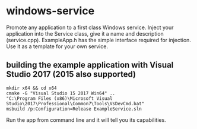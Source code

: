# windows-service
Promote any application to a first class Windows service. Inject your application into the Service class, give it a name and description (service.cpp). ExampleApp.h has the simple interface required for injection. Use it as a template for your own service.


## building the example application with Visual Studio 2017 (2015 also supported)
```
mkdir x64 && cd x64
cmake -G "Visual Studio 15 2017 Win64" ..
"C:\Program Files (x86)\Microsoft Visual Studio\2017\Professional\Common7\Tools\VsDevCmd.bat"
msbuild /p:Configuration=Release ExampleService.sln
```

Run the app from command line and it will tell you its capabilities.
